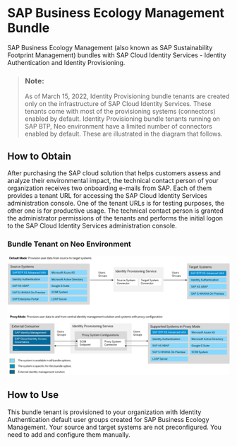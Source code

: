 <!-- loio864093d34fd643ea832a5653546008e3 -->

# SAP Business Ecology Management Bundle

SAP Business Ecology Management \(also known as SAP Sustainability Footprint Management\) bundles with SAP Cloud Identity Services - Identity Authentication and Identity Provisioning.

> ### Note:  
> As of March 15, 2022, Identity Provisioning bundle tenants are created only on the infrastructure of SAP Cloud Identity Services. These tenants come with most of the provisioning systems \(connectors\) enabled by default. Identity Provisioning bundle tenants running on SAP BTP, Neo environment have a limited number of connectors enabled by default. These are illustrated in the diagram that follows.



<a name="loio864093d34fd643ea832a5653546008e3__section_iqm_sff_htb"/>

## How to Obtain

After purchasing the SAP cloud solution that helps customers assess and analyze their environmental impact, the technical contact person of your organization receives two onboarding e-mails from SAP. Each of them provides a tenant URL for accessing the SAP Cloud Identity Services administration console. One of the tenant URLs is for testing purposes, the other one is for productive usage. The technical contact person is granted the administrator permissions of the tenants and performs the initial logon to the SAP Cloud Identity Services administration console.



### Bundle Tenant on Neo Environment

![](images/IPS_BEM_Bundle_b771702.png)



<a name="loio864093d34fd643ea832a5653546008e3__section_eh1_1c3_ntb"/>

## How to Use

This bundle tenant is provisioned to your organization with Identity Authentication default user groups created for SAP Business Ecology Management. Your source and target systems are not preconfigured. You need to add and configure them manually.

